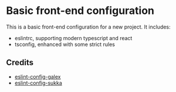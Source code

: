 # Basic front-end configuration

This is a basic front-end configuration for a new project. It includes:

- eslintrc, supporting modern typescript and react
- tsconfig, enhanced with some strict rules

## Credits

- [eslint-config-galex](https://github.com/ljosberinn/eslint-config-galex)
- [eslint-config-sukka](https://github.com/SukkaW/eslint-config-sukka)
